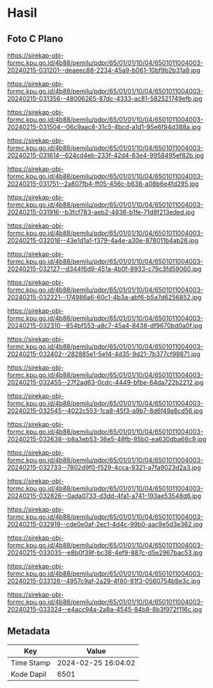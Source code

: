 # Hasil

## Foto C Plano

https://sirekap-obj-formc.kpu.go.id/4b88/pemilu/pdpr/65/01/01/10/04/6501011004003-20240215-031201--deaeec88-2234-45a9-b061-10bf9b2b31a9.jpg

https://sirekap-obj-formc.kpu.go.id/4b88/pemilu/pdpr/65/01/01/10/04/6501011004003-20240215-031356--48006265-87dc-4333-ac81-582521749efb.jpg

https://sirekap-obj-formc.kpu.go.id/4b88/pemilu/pdpr/65/01/01/10/04/6501011004003-20240215-031504--06c9aac8-31c5-4bcd-a1d1-95e6f94d388a.jpg

https://sirekap-obj-formc.kpu.go.id/4b88/pemilu/pdpr/65/01/01/10/04/6501011004003-20240215-031614--624cd4eb-233f-42d4-83e4-9958495ef82b.jpg

https://sirekap-obj-formc.kpu.go.id/4b88/pemilu/pdpr/65/01/01/10/04/6501011004003-20240215-031751--2a807fb4-ff05-456c-b638-a08b6e4fd295.jpg

https://sirekap-obj-formc.kpu.go.id/4b88/pemilu/pdpr/65/01/01/10/04/6501011004003-20240215-031916--b3fcf783-aeb2-4836-b1fe-71d8f213eded.jpg

https://sirekap-obj-formc.kpu.go.id/4b88/pemilu/pdpr/65/01/01/10/04/6501011004003-20240215-032016--43e1d1a1-f379-4a4e-a30e-878011b4ab26.jpg

https://sirekap-obj-formc.kpu.go.id/4b88/pemilu/pdpr/65/01/01/10/04/6501011004003-20240215-032127--d344f6d9-451a-4b0f-8933-c79c3fd59060.jpg

https://sirekap-obj-formc.kpu.go.id/4b88/pemilu/pdpr/65/01/01/10/04/6501011004003-20240215-032221--174986a6-60c1-4b3a-abf6-b5a7d6256852.jpg

https://sirekap-obj-formc.kpu.go.id/4b88/pemilu/pdpr/65/01/01/10/04/6501011004003-20240215-032310--854bf553-a8c7-45a4-8438-df9670bd0a0f.jpg

https://sirekap-obj-formc.kpu.go.id/4b88/pemilu/pdpr/65/01/01/10/04/6501011004003-20240215-032402--282885e1-5e14-4d35-9d21-7b377cf99871.jpg

https://sirekap-obj-formc.kpu.go.id/4b88/pemilu/pdpr/65/01/01/10/04/6501011004003-20240215-032455--27f2ad63-0cdc-4449-bfbe-64da722b2212.jpg

https://sirekap-obj-formc.kpu.go.id/4b88/pemilu/pdpr/65/01/01/10/04/6501011004003-20240215-032545--4022c553-1ca8-45f3-a9b7-8d6f49a8cd56.jpg

https://sirekap-obj-formc.kpu.go.id/4b88/pemilu/pdpr/65/01/01/10/04/6501011004003-20240215-032638--b8a3eb53-36e5-48fb-85b0-ea630dba66c9.jpg

https://sirekap-obj-formc.kpu.go.id/4b88/pemilu/pdpr/65/01/01/10/04/6501011004003-20240215-032733--7802d9f0-f529-4cca-9321-a7fa9023d2a3.jpg

https://sirekap-obj-formc.kpu.go.id/4b88/pemilu/pdpr/65/01/01/10/04/6501011004003-20240215-032826--0ada0733-d3dd-4fa1-a741-193ae53548d6.jpg

https://sirekap-obj-formc.kpu.go.id/4b88/pemilu/pdpr/65/01/01/10/04/6501011004003-20240215-032919--cde0e0af-2ec1-4d4c-99b0-aac9e5d3e362.jpg

https://sirekap-obj-formc.kpu.go.id/4b88/pemilu/pdpr/65/01/01/10/04/6501011004003-20240215-033035--e8b0f39f-bc38-4ef9-887c-d5e2967bac53.jpg

https://sirekap-obj-formc.kpu.go.id/4b88/pemilu/pdpr/65/01/01/10/04/6501011004003-20240215-033126--4957c9af-2a29-4f80-81f3-0560754b8e3c.jpg

https://sirekap-obj-formc.kpu.go.id/4b88/pemilu/pdpr/65/01/01/10/04/6501011004003-20240215-033324--e4acc94a-2a8a-4545-84b8-8b3f972f116c.jpg


## Metadata

| Key        | Value               |
| ---------- | ------------------- |
| Time Stamp | 2024-02-25 16:04:02 |
| Kode Dapil | 6501                |



